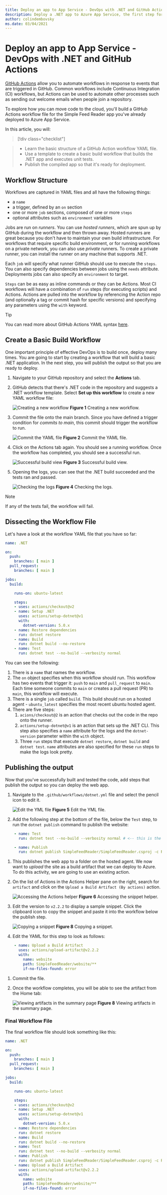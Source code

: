 ```yaml
---
title: Deploy an app to App Service - DevOps with .NET and GitHub Actions
description: Deploy a .NET app to Azure App Service, the first step for DevOps with .NET and GitHub Actions.
author: colindembovsky
ms.date: 03/04/2021
---
```

# Deploy an app to App Service - DevOps with .NET and GitHub Actions

[GitHub Actions](https://github.com/features/actions) allow you to automate workflows in response to events that are triggered in GitHub. Common workflows include Continuous Integration (CI) workflows, but Actions can be used to automate other processes such as sending out welcome emails when people join a repository.

To explore how you can move code to the cloud, you'll build a GitHub Actions workflow file for the Simple Feed Reader app you've already deployed to Azure App Service.

In this article, you will:
> [!div class="checklist"]

> * Learn the basic structure of a GitHub Action workflow YAML file.
> * Use a template to create a basic build workflow that builds the .NET app and executes unit tests.
> * Publish the compiled app so that it's ready for deployment.

## Workflow Structure

Workflows are captured in YAML files and all have the following things:

- a `name`
- a trigger, defined by an `on` section
- one or more `job` sections, composed of one or more `steps`
- optional attributes such as `environment` variables

Jobs are run on _runners_. You can use _hosted runners_, which are spun up by GitHub during the workflow and then thrown away. Hosted runners are great because you don't have to maintain your own build infrastructure. For workflows that require specific build environment, or for running workflows on a private network, you can also use _private_ runners. To create a private runner, you can install the runner on any machine that supports .NET.

Each `job` will specify what runner GitHub should use to execute the `steps`. You can also specify dependencies between jobs using the `needs` attribute. Deployments jobs can also specify an `environment` to target.

`Steps` can be as easy as inline commands or they can be Actions. Most CI workflows will have a combination of `run` steps (for executing scripts) and Actions. Actions are pulled into the workflow by referencing the Action repo (and optionally a tag or commit hash for specific versions) and specifying any parameters using the `with` keyword.

> [!TIP]
> You can read more about GitHub Actions YAML syntax [here](https://docs.github.com/en/actions/reference/workflow-syntax-for-github-actions).

## Create a Basic Build Workflow

One important principle of effective DevOps is to build once, deploy many times. You are going to start by creating a workflow that will build a basic .NET application. In the next step, you will publish the output so that you are ready to deploy.

1. Navigate to your GitHub repository and select the **Actions** tab.
1. GitHub detects that there's .NET code in the repository and suggests a .NET workflow template. Select **Set up this workflow** to create a new YAML workflow file:

    ![Creating a new workflow](./media/actions/build/new-action.jpg)
    **Figure 1** Creating a new workflow.

1. Commit the file onto the main branch. Since you have defined a trigger condition for _commits to main_, this commit should trigger the workflow to run.

    ![Commit the YAML file](./media/actions/build/commit-workflow.jpg)
    **Figure 2** Commit the YAML file.

1. Click on the Actions tab again. You should see a running workflow. Once the workflow has completed, you should see a successful run.

    ![Successful build view](./media/actions/build/build-action-success.jpg)
    **Figure 3** Successful build view.

1. Opening the logs, you can see that the .NET build succeeded and the tests ran and passed.

    ![Checking the logs](./media/actions/build/build-action-success-logs.jpg)
    **Figure 4** Checking the logs.

> [!NOTE]
> If any of the tests fail, the workflow will fail.

## Dissecting the Workflow File

Let's have a look at the workflow YAML file that you have so far:

```yml
name: .NET

on:
  push:
    branches: [ main ]
  pull_request:
    branches: [ main ]

jobs:
  build:

    runs-on: ubuntu-latest

    steps:
    - uses: actions/checkout@v2
    - name: Setup .NET
      uses: actions/setup-dotnet@v1
      with:
        dotnet-version: 5.0.x
    - name: Restore dependencies
      run: dotnet restore
    - name: Build
      run: dotnet build --no-restore
    - name: Test
      run: dotnet test --no-build --verbosity normal
```

You can see the following:

1. There is a `name` that names the workflow.
1. The `on` object specifies when this workflow should run. This workflow has two events that trigger it: `push` to `main` and `pull_request` to `main`. Each time someone commits to `main` or creates a pull request (PR) to `main`, this workflow will execute.
1. There is a single `job` called `build`. This build should run on a hosted agent - `ubuntu_latest` specifies the most recent ubuntu hosted agent.
1. There are five steps:
    1. `acions/checkout@2` is an action that checks out the code in the repo onto the runner.
    1. `actions/setup-dotnet@v1` is an action that sets up the .NET CLI. This step also specifies a `name` attribute for the logs and the `dotnet-version` parameter within the `with` object.
    1. Three `run` steps that execute `dotnet restore`, `dotnet build` and `dotnet test`. `name` attributes are also specified for these `run` steps to make the logs look pretty.

## Publishing the output

Now that you've successfully built and tested the code, add steps that publish the output so you can deploy the web app.

1. Navigate to the `.github/workflows/dotnet.yml` file and select the pencil icon to edit it.

    ![Edit the YML file](./media/actions/build/click-edit.jpg)
    **Figure 5** Edit the YML file.

1. Add the following step at the bottom of the file, below the `Test` step, to run the `dotnet publish` command to publish the website:

```yml
    - name: Test
      run: dotnet test --no-build --verbosity normal # <-- this is the current bottom line

    - name: Publish
      run: dotnet publish SimpleFeedReader/SimpleFeedReader.csproj -c Release -o website
```

1. This publishes the web app to a folder on the hosted agent. We now want to _upload_ the site as a build artifact that we can deploy to Azure. To do this activity, we are going to use an existing action.
1. On the list of Actions in the Actions Helper pane on the right, search for `artifact` and click on the `Upload a Build Artifact (By actions)` action.

    ![Accessing the Actions helper](./media/actions/build/search-upload-artifact.jpg)
    **Figure 6** Accessing the snippet helper.

1. Edit the version to `v2.2.2` to display a sample snippet. Click the clipboard icon to copy the snippet and paste it into the workflow below the publish step.

    ![Copying a snippet](./media/actions/build/copy-snippet.jpg)
    **Figure 8** Copying a snippet.

1. Edit the YAML for this step to look as follows:

```yml
    - name: Upload a Build Artifact
      uses: actions/upload-artifact@v2.2.2
      with:
        name: website
        path: SimpleFeedReader/website/**
        if-no-files-found: error
```

1. Commit the file.
1. Once the workflow completes, you will be able to see the artifact from the Home tab:

    ![Viewing artifacts in the summary page](./media/actions/build/view-uploaded-artifact.jpg)
    **Figure 8** Viewing artifacts in the summary page.

### Final Workflow File

The final workflow file should look something like this:
  
```yml
name: .NET

on:
  push:
    branches: [ main ]
  pull_request:
    branches: [ main ]

jobs:
  build:

    runs-on: ubuntu-latest

    steps:
    - uses: actions/checkout@v2
    - name: Setup .NET
      uses: actions/setup-dotnet@v1
      with:
        dotnet-version: 5.0.x
    - name: Restore dependencies
      run: dotnet restore
    - name: Build
      run: dotnet build --no-restore
    - name: Test
      run: dotnet test --no-build --verbosity normal
    - name: Publish
      run: dotnet publish SimpleFeedReader/SimpleFeedReader.csproj -c Release -o website
    - name: Upload a Build Artifact
      uses: actions/upload-artifact@v2.2.2
      with:
        name: website
        path: SimpleFeedReader/website/**
        if-no-files-found: error
```
